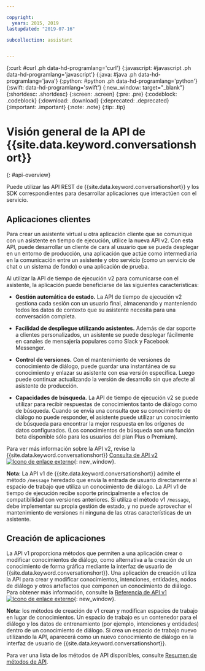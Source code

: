 ```yaml
---

copyright:
  years: 2015, 2019
lastupdated: "2019-07-16"

subcollection: assistant


---
```


{:curl: #curl .ph data-hd-programlang='curl'}
{:javascript: #javascript .ph data-hd-programlang='javascript'}
{:java: #java .ph data-hd-programlang='java'}
{:python: #python .ph data-hd-programlang='python'}
{:swift: data-hd-programlang='swift'}
{:new_window: target="_blank"}
{:shortdesc: .shortdesc}
{:screen: .screen}
{:pre: .pre}
{:codeblock: .codeblock}
{:download: .download}
{:deprecated: .deprecated}
{:important: .important}
{:note: .note}
{:tip: .tip}

# Visión general de la API de {{site.data.keyword.conversationshort}}
{: #api-overview}

Puede utilizar las API REST de {{site.data.keyword.conversationshort}} y los SDK correspondientes para desarrollar aplicaciones que interactúen con el servicio.

## Aplicaciones clientes

Para crear un asistente virtual u otra aplicación cliente que se comunique con un asistente en tiempo de ejecución, utilice la nueva API v2. Con esta API, puede desarrollar un cliente de cara al usuario que se pueda desplegar en un entorno de producción, una aplicación que actúe como intermediaria en la comunicación entre un asistente y otro servicio (como un servicio de chat o un sistema de fondo) o una aplicación de prueba.

Al utilizar la API de tiempo de ejecución v2 para comunicarse con el asistente, la aplicación puede beneficiarse de las siguientes características:

- **Gestión automática de estado.** La API de tiempo de ejecución v2 gestiona cada sesión con un usuario final, almacenando y manteniendo todos los datos de contexto que su asistente necesita para una conversación completa.

- **Facilidad de despliegue utilizando asistentes.** Además de dar soporte a clientes personalizados, un asistente se puede desplegar fácilmente en canales de mensajería populares como Slack y Facebook Messenger.

- **Control de versiones.** Con el mantenimiento de versiones de conocimiento de diálogo, puede guardar una instantánea de su conocimiento y enlazar su asistente con esa versión específica. Luego puede continuar actualizando la versión de desarrollo sin que afecte al asistente de producción.

- **Capacidades de búsqueda.** La API de tiempo de ejecución v2 se puede utilizar para recibir respuestas de conocimientos tanto de diálogo como de búsqueda. Cuando se envía una consulta que su conocimiento de diálogo no puede responder, el asistente puede utilizar un conocimiento de búsqueda para encontrar la mejor respuesta en los orígenes de datos configurados. (Los conocimientos de búsqueda son una función beta disponible sólo para los usuarios del plan Plus o Premium).

Para ver más información sobre la API v2, revise la {{site.data.keyword.conversationshort}} [Consulta de API v2 ![Icono de enlace externo](../../icons/launch-glyph.svg "Icono de enlace externo")](https://{DomainName}/apidocs/assistant-v2){: new_window}.

**Nota**: La API v1 de {{site.data.keyword.conversationshort}} admite el método `/message` heredado que envía la entrada de usuario directamente al espacio de trabajo que utiliza un conocimiento de diálogo. La API v1 de tiempo de ejecución recibe soporte principalmente a efectos de compatibilidad con versiones anteriores. Si utiliza el método v1 `/message`, debe implementar su propia gestión de estado, y no puede aprovechar el mantenimiento de versiones ni ninguna de las otras características de un asistente.

## Creación de aplicaciones

La API v1 proporciona métodos que permiten a una aplicación crear o modificar conocimientos de diálogo, como alternativa a la creación de un conocimiento de forma gráfica mediante la interfaz de usuario de {{site.data.keyword.conversationshort}}. Una aplicación de creación utiliza la API para crear y modificar conocimientos, intenciones, entidades, nodos de diálogo y otros artefactos que componen un conocimiento de diálogo. Para obtener más información, consulte la [Referencia de API v1 ![Icono de enlace externo](../../icons/launch-glyph.svg "Icono de enlace externo")](https://{DomainName}/apidocs/assistant){: new_window}.

  **Nota:** los métodos de creación de v1 crean y modifican espacios de trabajo en lugar de conocimientos. Un espacio de trabajo es un contenedor para el diálogo y los datos de entrenamiento (por ejemplo, intenciones y entidades) dentro de un conocimiento de diálogo. Si crea un espacio de trabajo nuevo utilizando la API, aparecerá como un nuevo conocimiento de diálogo en la interfaz de usuario de {{site.data.keyword.conversationshort}}.

Para ver una lista de los métodos de API disponibles, consulte [Resumen de métodos de API](/docs/services/assistant?topic=assistant-api-methods).
